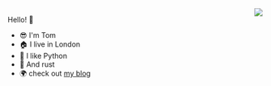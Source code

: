 
<img align="right" src="https://github-readme-stats.vercel.app/api?username=orf&show_icons=true">

Hello! :wave:

- :sunglasses: I'm Tom
- :house: I live in London
- :snake: I like Python
- :crab: And rust
- :earth_africa: check out [my blog](https://tomforb.es)
